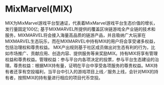 # MixMarvel(MIX)

MIX为MixMarvel游戏平台型通证，代表着MixMarvel游戏平台生态价值的增长，发行量固定100亿; 基于MIXMARVEL所提供的覆盖区块链游戏全产业链的技术和服务，MIXMARVEL将会接入海量高品质的链游产品，并且吸纳广大玩家在MIXMARVEL生态玩乐，而在MIXMARVEL中持有MIX的用户将会享受诸多权益，包括治理权和尊贵权益。
MIX产出规则基于社区成员做出对生态有利的行为，比如市场推广、贡献应用、创造内容、提供服务等来奖励MIX。持有MIX将享有管理权益和尊贵权益。管理权益：参与平台内各项决定的投票，参与平台生态建设的治理。尊贵权益：根据MIX持有量，证明在平台中享受各项服务的尊贵权益。MIX持有者还享有空投福利，当平台中引入的游戏项目上线／服务上线，会针对MIX的持有者，按照MIX的持有量进行相应的项目代币空投。

